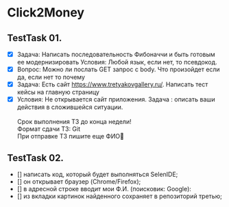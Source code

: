 # Click2Money 
## TestTask 01.

- [x] Задача: Написать последовательность Фибоначчи и быть готовым ее модернизировать
Условия: Любой язык, если нет, то псевдокод.
- [x] Вопрос: Можно ли послать GET запрос с body. Что произойдет если да, если нет то почему
- [x] Задача: Есть сайт https://www.tretyakovgallery.ru/. Написать тест кейсы на главную страницу
- [x] Условия: Не открывается сайт приложения. Задача : описать ваши действия в сложившейся ситуации.
</br></br>Срок выполнения ТЗ до конца недели!
</br>Формат сдачи ТЗ: Git
</br>При отправке ТЗ пишите еще ФИО🙏

## TestTask 02.
- [] написать код, который будет выполняться SelenIDE;
- [] он открывает браузер (Chrome/Firefox);
- [] в адресной строке вводит мои Ф.И. (поисковик: Google):
- [] из вкладки картинок найденного сохраняет в репозиторий третью;
